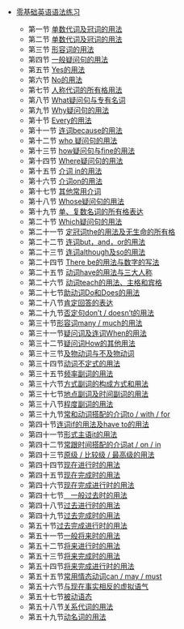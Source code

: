 *   [零基础英语语法练习](/)

  
    *   第一节 [单数代词及冠词的用法](./f001.md) 
    *   第二节 [单数代词及冠词的用法](./f002.md) 
    *   第三节 [形容词的用法](./f003.md) 
    *   第四节 [一般疑问句的用法](./f004.md) 
    *   第五节 [Yes的用法](./f005.md) 
    *   第六节 [No的用法](./f006.md) 
    *   第七节 [人称代词的所有格用法](./f007.md) 
    *   第八节 [What疑问句与专有名词](./f008.md) 
    *   第九节 [Why疑问句的用法](./f009.md) 
    *   第十节 [Every的用法](./f010.md) 
    *   第十一节 [连词because的用法](./f011.md) 
    *   第十二节 [who 疑问句的用法](./f012.md) 
    *   第十三节 [how疑问句与fine的用法](./f013.md) 
    *   第十四节 [Where疑问句的用法](./f014.md) 
    *   第十五节 [介词 in的用法](./f015.md) 
    *   第十六节 [介词on的用法](./f016.md) 
    *   第十七节 [其他常用介词](./f017.md)
    *   第十八节 [Whose疑问句的用法](./f018.md)
    *   第十九节 [单、复数名词的所有格表达](./f019.md)
    *   第二十节 [Which疑问句的用法](./f020.md)
    *   第二十一节 [定冠词the的用法及无生命的所有格](./f021.md)
    *   第二十二节 [连词but，and，or的用法](./f022.md)
    *   第二十三节 [连词although及so的用法](./f023.md)
    *   第二十四节 [There be的用法与数字的写法](./f024.md)
    *   第二十五节 [动词have的用法与三大人称](./f025.md)
    *   第二十六节 [动词teach的用法、主格和宾格](./f026.md)
    *   第二十七节[助动词Do和Does的用法](./f027.md)
    *   第二十八节[肯定回答的表达](./f028.md)
    *   第二十九节[否定句don’t / doesn’t的用法](./f029.md)
    *   第三十节[形容词many / much的用法](./f030.md)
    *   第三十一节[疑问词及连词When的用法](./f031.md)
    *   第三十二节[疑问词How的其他用法](./f032.md)
    *   第三十三节[及物动词与不及物动词](./f033.md)
    *   第三十四节[动词不定式的用法](./f034.md)
    *   第三十五节[频率副词的用法](./f035.md)
    *   第三十六节[方式副词的构成方式和用法](./f036.md)
    *   第三十七节[地点副词及时间副词的用法](./f037.md)
    *   第三十八节[程度副词的用法](./f038.md)
    *   第三十九节[常和动词搭配的介词to / with / for](./f039.md)
    *   第四十节[连词if的用法及have to的用法](./f040.md)
    *   第四十一节[形式主语it的用法](./f041.md)
    *   第四十二节[常跟时间搭配的介词at / on / in](./f042.md)
    *   第四十三节[原级 / 比较级 / 最高级的用法](./f043.md)
    *   第四十四节[现在进行时的用法](./f044.md)
    *   第四十五节[现在完成时的用法](./f045.md)
    *   第四十六节[现在完成进行时的用法](./f046.md)
    *   第四十七节[　一般过去时的用法](./f047.md)
    *   第四十八节[过去进行时的用法](./f048.md)
    *   第四十九节[过去完成时的用法](./f049.md)
    *   第五十节[过去完成进行时的用法](./f050.md)
    *   第五十一节[一般将来时的用法](./f051.md)
    *   第五十二节[将来进行时的用法](./f052.md)
    *   第五十三节[将来完成时的用法](./f053.md)
    *   第五十四节[将来完成进行时的用法](./f054.md)
    *   第五十五节[常用情态动词can / may / must](./f055.md)
    *   第五十六节[与现在事实相反的虚拟语气](./f056.md)
    *   第五十七节[被动语态](./f057.md)
    *   第五十八节[关系代词的用法](./f058.md)
    *   第五十九节[动名词的用法](./f059.md)